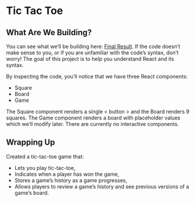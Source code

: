 # Tic Tac Toe

## What Are We Building?
You can see what we’ll be building here: [Final Result](https://codepen.io/adishisood/full/poRZmVp). If the code doesn’t make sense to you, or if you are unfamiliar with the code’s syntax, don’t worry! The goal of this project is to help you understand React and its syntax.

By inspecting the code, you’ll notice that we have three React components:

- Square
- Board
- Game

The Square component renders a single < button > and the Board renders 9 squares. The Game component renders a board with placeholder values which we’ll modify later. There are currently no interactive components.

## Wrapping Up
 Created a tic-tac-toe game that:

- Lets you play tic-tac-toe,
- Indicates when a player has won the game,
- Stores a game’s history as a game progresses,
- Allows players to review a game’s history and see previous versions of a game’s board.

